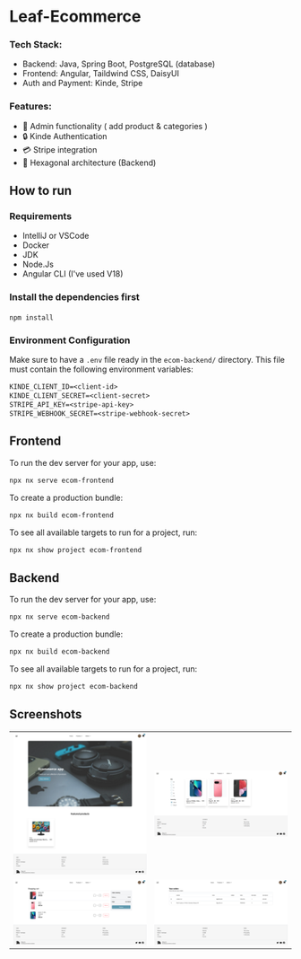 # Leaf-Ecommerce

### Tech Stack:
- Backend: Java, Spring Boot, PostgreSQL (database)
- Frontend: Angular, Taildwind CSS, DaisyUI
- Auth and Payment: Kinde, Stripe

### Features:
- 🔨 Admin functionality ( add product & categories )
- 🔒 Kinde Authentication
- 💳 Stripe integration
- 🏦 Hexagonal architecture (Backend)


## How to run
### Requirements
- IntelliJ or VSCode
- Docker
- JDK
- Node.Js
- Angular CLI (I've used V18)

### Install the dependencies first

``npm install``

### Environment Configuration
Make sure to have a `.env` file ready in the `ecom-backend/` directory. This file must contain the following environment variables:
````
KINDE_CLIENT_ID=<client-id>
KINDE_CLIENT_SECRET=<client-secret>
STRIPE_API_KEY=<stripe-api-key>
STRIPE_WEBHOOK_SECRET=<stripe-webhook-secret>
````

## Frontend
To run the dev server for your app, use:

```sh
npx nx serve ecom-frontend
```

To create a production bundle:

```sh
npx nx build ecom-frontend
```

To see all available targets to run for a project, run:

```sh
npx nx show project ecom-frontend
```

## Backend
To run the dev server for your app, use:

```sh
npx nx serve ecom-backend
```

To create a production bundle:

```sh
npx nx build ecom-backend
```

To see all available targets to run for a project, run:

```sh
npx nx show project ecom-backend
```

## Screenshots
<table>
  <tr>
    <td><img src="/preview/homepage.png" alt="Image 1" width="400"/></td>
    <td><img src="/preview/products.png" alt="Image 2" width="400"/></td>
  </tr>
  <tr>
    <td><img src="/preview/shopping_cart.png" alt="Image 3" width="400"/></td>
    <td><img src="/preview/admin_orders.png" alt="Image 4" width="400"/></td>
  </tr>
</table>


